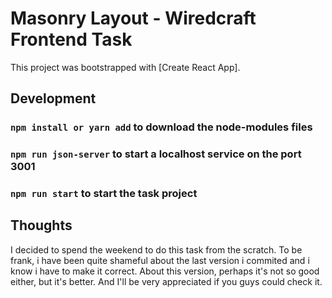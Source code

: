 # Masonry Layout - Wiredcraft Frontend Task

This project was bootstrapped with [Create React App].

## Development
### `npm install or yarn add` to download the node-modules files
### `npm run json-server` to start a localhost service on the port 3001
### `npm run start` to start the task project

## Thoughts
I decided to spend the weekend to do this task from the scratch. To be frank, i have been quite
shameful about the last version i commited and i know i have to make it correct. About this version, perhaps it's not so good either, but it's better. And I'll be very appreciated if you guys could check it.
